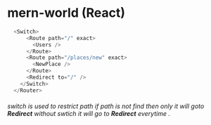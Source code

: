 # mern-world (React)
```javascript
  <Switch>
      <Route path="/" exact>
        <Users />
      </Route>
      <Route path="/places/new" exact>
        <NewPlace />
      </Route>
      <Redirect to="/" />
    </Switch>
  </Router>
```
###### switch is used to restrict path if path is not find then only it will goto  **Redirect**  without swtich it will go to **Redirect** everytime .